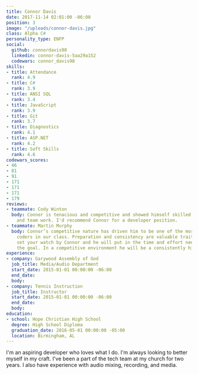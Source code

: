 ```yaml
---
title: Connor Davis
date: 2017-11-14 02:01:00 -06:00
position: 3
image: "/uploads/connor-davis.jpg"
class: Alpha C#
personality_type: ENFP
social:
  github: connordavis98
  linkedin: connor-davis-5aa29a152
  codewars: connor_davis98
skills:
- title: Attendance
  rank: 4.9
- title: C#
  rank: 3.9
- title: ANSI SQL
  rank: 3.4
- title: JavaScript
  rank: 3.9
- title: Git
  rank: 3.7
- title: Diagnostics
  rank: 4.1
- title: ASP.NET
  rank: 4.2
- title: Soft Skills
  rank: 4.6
codewars_scores:
- 46
- 81
- 91
- 171
- 171
- 171
- 179
reviews:
- teammate: Cody Winton
  body: Connor is tenacious and competitive and showed himself skilled in both individual
    and team work. I'd recommend Connor for a developer position.
- teammate: Martin Murphy
  body: Connor’s competitive nature has driven him to be one of the more accomplished
    coders in our class. Preparation and consistency are valuable traits. You could
    set your watch by Connor and he will put in the time and effort needed to achieve
    the goal. In a competitive environment he will be a consistently high performer.
experience:
- company: Garywood Assembly of God
  job_title: Media/Audio Department
  start_date: 2015-01-01 00:00:00 -06:00
  end_date: 
  body: 
- company: Tennis Instruction
  job_title: Instructor
  start_date: 2015-01-01 00:00:00 -06:00
  end_date: 
  body: 
education:
- school: Hope Christian High School
  degree: High School Diploma
  graduation_date: 2016-05-01 00:00:00 -05:00
  location: Birmingham, AL
---
```


I'm an aspiring developer who loves what I do. I'm always looking to better myself in my craft. I've been a part of the tech team at my church for two years. I also have experience with audio mixing, recording, and media.